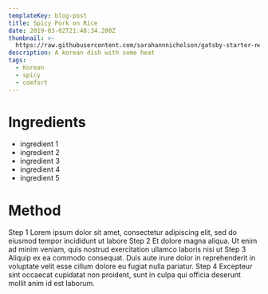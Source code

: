 ```yaml
---
templateKey: blog-post
title: Spicy Pork on Rice
date: 2019-03-02T21:48:34.200Z
thumbnail: >-
  https://raw.githubusercontent.com/sarahannnicholson/gatsby-starter-netlify-cms/master/static/img/spicy_pork_on_rice.jpg
description: A korean dish with some heat
tags:
  - Korean
  - spicy
  - comfort
---
```

# Ingredients

* ingredient 1
* ingredient 2
* ingredient 3
* ingredient 4
* ingredient 5

# Method

Step 1
Lorem ipsum dolor sit amet, consectetur adipiscing elit, sed do eiusmod tempor incididunt ut labore 
Step 2
Et dolore magna aliqua. Ut enim ad minim veniam, quis nostrud exercitation ullamco laboris nisi ut 
Step 3
Aliquip ex ea commodo consequat. Duis aute irure dolor in reprehenderit in voluptate velit esse cillum dolore eu fugiat nulla pariatur. 
Step 4
Excepteur sint occaecat cupidatat non proident, sunt in culpa qui officia deserunt mollit anim id est laborum.
